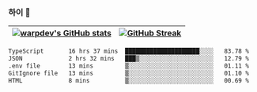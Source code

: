 
### 하이 👋
[![warpdev's GitHub stats](https://github-readme-stats.vercel.app/api?username=warpdev&show_icons=true&theme=vue-dark)](#) |[![GitHub Streak](https://github-readme-streak-stats.herokuapp.com/?user=warpdev&theme=dark)](#)
--- | --- |
<!--START_SECTION:waka-->

```txt
TypeScript       16 hrs 37 mins  █████████████████████░░░░   83.78 %
JSON             2 hrs 32 mins   ███▒░░░░░░░░░░░░░░░░░░░░░   12.79 %
.env file        13 mins         ▒░░░░░░░░░░░░░░░░░░░░░░░░   01.11 %
GitIgnore file   13 mins         ▒░░░░░░░░░░░░░░░░░░░░░░░░   01.10 %
HTML             8 mins          ▒░░░░░░░░░░░░░░░░░░░░░░░░   00.69 %
```

<!--END_SECTION:waka-->

<!--
**warpdev/warpdev** is a ✨ _special_ ✨ repository because its `README.md` (this file) appears on your GitHub profile.

Here are some ideas to get you started:

- 🔭 I’m currently working on ...
- 🌱 I’m currently learning ...
- 👯 I’m looking to collaborate on ...
- 🤔 I’m looking for help with ...
- 💬 Ask me about ...
- 📫 How to reach me: ...
- 😄 Pronouns: ...
- ⚡ Fun fact: ...
-->

